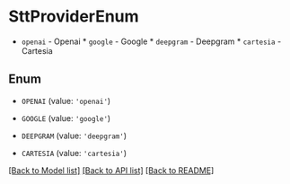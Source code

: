 # SttProviderEnum

* `openai` - Openai * `google` - Google * `deepgram` - Deepgram * `cartesia` - Cartesia

## Enum

* `OPENAI` (value: `'openai'`)

* `GOOGLE` (value: `'google'`)

* `DEEPGRAM` (value: `'deepgram'`)

* `CARTESIA` (value: `'cartesia'`)

[[Back to Model list]](../README.md#documentation-for-models) [[Back to API list]](../README.md#documentation-for-api-endpoints) [[Back to README]](../README.md)


